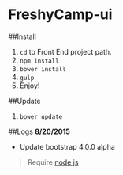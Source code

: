 # FreshyCamp-ui 

##Install
1. `cd` to Front End project path.
2. `npm install`
3. `bower install`
4. `gulp`
5. Enjoy!

##Update
1. `bower update`

##Logs
**8/20/2015**
- Update bootstrap 4.0.0 alpha


> Require [node js](https://nodejs.org/)